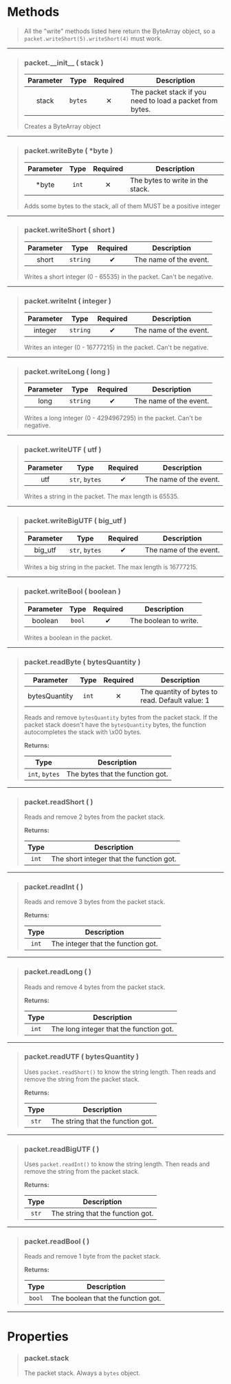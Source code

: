 # Methods
>All the "write" methods listed here return the ByteArray object, so a `packet.writeShort(5).writeShort(4)` must work.
>
---
>### packet.\_\_init__ ( stack )
>| Parameter | Type | Required | Description |
>| :-: | :-: | :-: | - |
>| stack | `bytes` | ✕ | The packet stack if you need to load a packet from bytes. |
>
>Creates a ByteArray object
>
---
>### packet.writeByte ( *byte )
>| Parameter | Type | Required | Description |
>| :-: | :-: | :-: | - |
>| *byte | `int` | ✕ | The bytes to write in the stack. |
>
>Adds some bytes to the stack, all of them MUST be a positive integer
>
---
>### packet.writeShort ( short )
>| Parameter | Type | Required | Description |
>| :-: | :-: | :-: | - |
>| short | `string` | ✔ | The name of the event. |
>
>Writes a short integer (0 - 65535) in the packet. Can't be negative.
>
---
>### packet.writeInt ( integer )
>| Parameter | Type | Required | Description |
>| :-: | :-: | :-: | - |
>| integer | `string` | ✔ | The name of the event. |
>
>Writes an integer (0 - 16777215) in the packet. Can't be negative.
>
---
>### packet.writeLong ( long )
>| Parameter | Type | Required | Description |
>| :-: | :-: | :-: | - |
>| long | `string` | ✔ | The name of the event. |
>
>Writes a long integer (0 - 4294967295) in the packet. Can't be negative.
>
---
>### packet.writeUTF ( utf )
>| Parameter | Type | Required | Description |
>| :-: | :-: | :-: | - |
>| utf | `str`, `bytes` | ✔ | The name of the event. |
>
>Writes a string in the packet. The max length is 65535.
>
---
>### packet.writeBigUTF ( big_utf )
>| Parameter | Type | Required | Description |
>| :-: | :-: | :-: | - |
>| big_utf | `str`, `bytes` | ✔ | The name of the event. |
>
>Writes a big string in the packet. The max length is 16777215.
>
---
>### packet.writeBool ( boolean )
>| Parameter | Type | Required | Description |
>| :-: | :-: | :-: | - |
>| boolean | `bool` | ✔ | The boolean to write. |
>
>Writes a boolean in the packet.
>
---
>### packet.readByte ( bytesQuantity )
>| Parameter | Type | Required | Description |
>| :-: | :-: | :-: | - |
>| bytesQuantity | `int` | ✕ | The quantity of bytes to read. Default value: 1 |
>
>Reads and remove `bytesQuantity` bytes from the packet stack. If the packet stack doesn't have the `bytesQuantity` bytes, the function autocompletes the stack with \x00 bytes.
>
>**Returns:**
>
>| Type | Description |
>| :-: | - |
>| `int`, `bytes` | The bytes that the function got. |
>
---
>### packet.readShort ( )
>Reads and remove 2 bytes from the packet stack.
>
>**Returns:**
>
>| Type | Description |
>| :-: | - |
>| `int` | The short integer that the function got. |
>
---
>### packet.readInt ( )
>Reads and remove 3 bytes from the packet stack.
>
>**Returns:**
>
>| Type | Description |
>| :-: | - |
>| `int` | The integer that the function got. |
>
---
>### packet.readLong ( )
>Reads and remove 4 bytes from the packet stack.
>
>**Returns:**
>
>| Type | Description |
>| :-: | - |
>| `int` | The long integer that the function got. |
>
---
>### packet.readUTF ( bytesQuantity )
>Uses `packet.readShort()` to know the string length. Then reads and remove the string from the packet stack.
>
>**Returns:**
>
>| Type | Description |
>| :-: | - |
>| `str` | The string that the function got. |
>
---
>### packet.readBigUTF ( )
>Uses `packet.readInt()` to know the string length. Then reads and remove the string from the packet stack.
>
>**Returns:**
>
>| Type | Description |
>| :-: | - |
>| `str` | The string that the function got. |
>
---
>### packet.readBool ( )
>Reads and remove 1 byte from the packet stack.
>
>**Returns:**
>
>| Type | Description |
>| :-: | - |
>| `bool` | The boolean that the function got. |
>
---
# Properties
>### packet.stack
>The packet stack. Always a `bytes` object.
